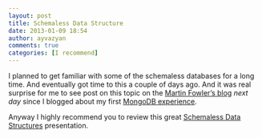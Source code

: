 ```yaml
---
layout: post
title: Schemaless Data Structure
date: 2013-01-09 18:54
author: ayvazyan
comments: true
categories: [I recommend]
---
```

<p>I planned to get familiar with some of the schemaless databases for a long time. And eventually got time to this a couple of days ago. And it was real surprise for me to see post on this topic on the <a href="http://martinfowler.com">Martin Fowler’s blog</a> <em>next day</em> since I blogged about my first <a href="http://ayvazyan.net/2013/01/mongodb-at-a-glance/">MongoDB experience</a>.</p>  <p>Anyway I highly recommend you to review this great <a href="http://martinfowler.com/articles/schemaless/">Schemaless Data Structures</a> presentation.</p>
